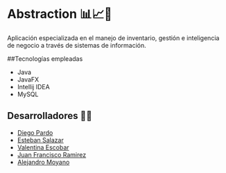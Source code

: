 # Abstraction 📊📈💼

Aplicación especializada en el manejo de inventario, gestión e inteligencia de negocio a través de sistemas de información. 

##Tecnologías empleadas
- Java
- JavaFX
- Intellij IDEA
- MySQL

## Desarrolladores 👨‍💻

- [Diego Pardo](https://github.com/DiegoPardoMontero)
- [Esteban Salazar](https://github.com/Estebans441)
- [Valentina Escobar](https://github.com/ValEscoSierra)
- [Juan Francisco Ramirez](https://github.com/juanfra312003)
- [Alejandro Moyano](https://github.com/Moyano1711)
